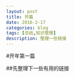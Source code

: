 ```yaml
---
layout: post
title: 开篇
date: 2016-2-17
categories: blog
tags: [总结,知识管理]
description: 整理一些链接
---
```


#开年第一篇

##先整理下一些有用的链接